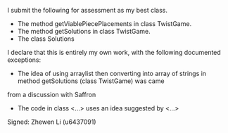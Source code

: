 I submit the following for assessment as my best class.

* The method getViablePiecePlacements in class TwistGame.
* The method getSolutions in class TwistGame.
* The class Solutions

I declare that this is entirely my own work, with the following documented exceptions:

* The idea of using arraylist then converting into array of strings in method getSolutions (class TwistGame) was came 

from a discussion with Saffron

* The code in class <...> uses an idea suggested by <...>

Signed: Zhewen Li (u6437091)
